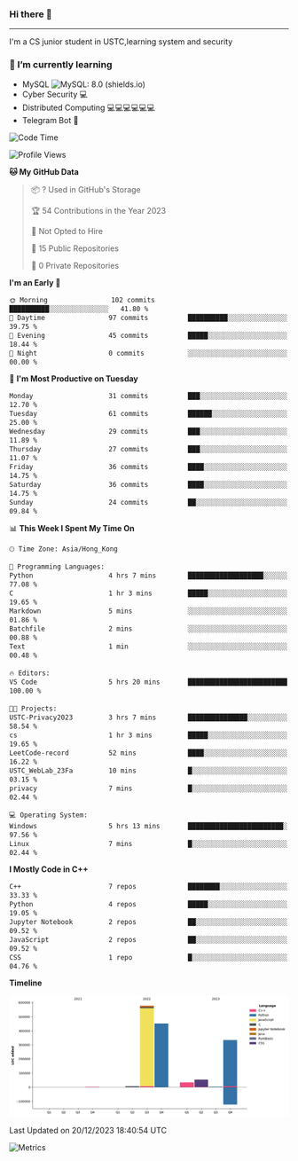 ### Hi there 👋

<!--
**aozaki-touko/aozaki-touko** is a ✨ _special_ ✨ repository because its `README.md` (this file) appears on your GitHub profile.

Here are some ideas to get you started:

-  ...
- 🌱 I’m currently learning ...
- 👯 I’m looking to collaborate on ...
- 🤔 I’m looking for help with ...
- 💬 Ask me about ...
- 📫 How to reach me: ...
- 😄 Pronouns: ...
- ⚡ Fun fact: ...
-->

---

I'm a CS junior student in USTC,learning system and security



### 🌱 I’m currently learning

- MySQL ![MySQL: 8.0 (shields.io)](https://img.shields.io/badge/MySQL-8.0-blue)
- Cyber Security :computer:
- Distributed Computing :computer::computer::computer::computer::computer::computer:
- Telegram Bot :robot:



<!--START_SECTION:waka-->
![Code Time](http://img.shields.io/badge/Code%20Time-244%20hrs%2059%20mins-blue)

![Profile Views](http://img.shields.io/badge/Profile%20Views-0-blue)

**🐱 My GitHub Data** 

> 📦 ? Used in GitHub's Storage 
 > 
> 🏆 54 Contributions in the Year 2023
 > 
> 🚫 Not Opted to Hire
 > 
> 📜 15 Public Repositories 
 > 
> 🔑 0 Private Repositories 
 > 
**I'm an Early 🐤** 

```text
🌞 Morning                102 commits         ██████████░░░░░░░░░░░░░░░   41.80 % 
🌆 Daytime                97 commits          ██████████░░░░░░░░░░░░░░░   39.75 % 
🌃 Evening                45 commits          █████░░░░░░░░░░░░░░░░░░░░   18.44 % 
🌙 Night                  0 commits           ░░░░░░░░░░░░░░░░░░░░░░░░░   00.00 % 
```
📅 **I'm Most Productive on Tuesday** 

```text
Monday                   31 commits          ███░░░░░░░░░░░░░░░░░░░░░░   12.70 % 
Tuesday                  61 commits          ██████░░░░░░░░░░░░░░░░░░░   25.00 % 
Wednesday                29 commits          ███░░░░░░░░░░░░░░░░░░░░░░   11.89 % 
Thursday                 27 commits          ███░░░░░░░░░░░░░░░░░░░░░░   11.07 % 
Friday                   36 commits          ████░░░░░░░░░░░░░░░░░░░░░   14.75 % 
Saturday                 36 commits          ████░░░░░░░░░░░░░░░░░░░░░   14.75 % 
Sunday                   24 commits          ██░░░░░░░░░░░░░░░░░░░░░░░   09.84 % 
```


📊 **This Week I Spent My Time On** 

```text
🕑︎ Time Zone: Asia/Hong_Kong

💬 Programming Languages: 
Python                   4 hrs 7 mins        ███████████████████░░░░░░   77.08 % 
C                        1 hr 3 mins         █████░░░░░░░░░░░░░░░░░░░░   19.65 % 
Markdown                 5 mins              ░░░░░░░░░░░░░░░░░░░░░░░░░   01.86 % 
Batchfile                2 mins              ░░░░░░░░░░░░░░░░░░░░░░░░░   00.88 % 
Text                     1 min               ░░░░░░░░░░░░░░░░░░░░░░░░░   00.48 % 

🔥 Editors: 
VS Code                  5 hrs 20 mins       █████████████████████████   100.00 % 

🐱‍💻 Projects: 
USTC-Privacy2023         3 hrs 7 mins        ███████████████░░░░░░░░░░   58.54 % 
cs                       1 hr 3 mins         █████░░░░░░░░░░░░░░░░░░░░   19.65 % 
LeetCode-record          52 mins             ████░░░░░░░░░░░░░░░░░░░░░   16.22 % 
USTC_WebLab_23Fa         10 mins             █░░░░░░░░░░░░░░░░░░░░░░░░   03.15 % 
privacy                  7 mins              █░░░░░░░░░░░░░░░░░░░░░░░░   02.44 % 

💻 Operating System: 
Windows                  5 hrs 13 mins       ████████████████████████░   97.56 % 
Linux                    7 mins              █░░░░░░░░░░░░░░░░░░░░░░░░   02.44 % 
```

**I Mostly Code in C++** 

```text
C++                      7 repos             ████████░░░░░░░░░░░░░░░░░   33.33 % 
Python                   4 repos             █████░░░░░░░░░░░░░░░░░░░░   19.05 % 
Jupyter Notebook         2 repos             ██░░░░░░░░░░░░░░░░░░░░░░░   09.52 % 
JavaScript               2 repos             ██░░░░░░░░░░░░░░░░░░░░░░░   09.52 % 
CSS                      1 repo              █░░░░░░░░░░░░░░░░░░░░░░░░   04.76 % 
```



**Timeline**

![Lines of Code chart](https://raw.githubusercontent.com/aozaki-touko/aozaki-touko/main/assets/bar_graph.png)


 Last Updated on 20/12/2023 18:40:54 UTC
<!--END_SECTION:waka-->
![Metrics](https://metrics.lecoq.io/aozaki-touko?template=classic&base.header=0&habits=1&languages=1&fortune=1&base=header%2C%20activity%2C%20community%2C%20repositories%2C%20metadata&base.indepth=false&base.hireable=false&base.skip=false&languages=false&languages.limit=8&languages.threshold=0%25&languages.other=false&languages.colors=github&languages.sections=most-used&languages.indepth=false&languages.analysis.timeout=15&languages.analysis.timeout.repositories=7.5&languages.categories=markup%2C%20programming&languages.recent.categories=markup%2C%20programming&languages.recent.load=300&languages.recent.days=14&habits=false&habits.from=200&habits.days=14&habits.facts=true&habits.charts=false&habits.charts.type=classic&habits.trim=false&habits.languages.limit=8&habits.languages.threshold=0%25&fortune=false&config.timezone=Asia%2FHong_Kong)
